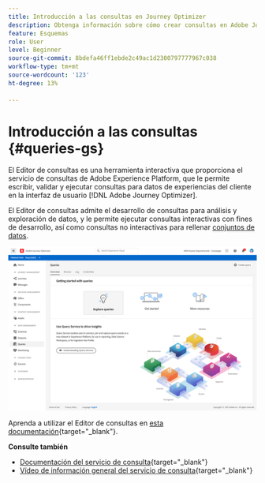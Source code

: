 ```yaml
---
title: Introducción a las consultas en Journey Optimizer
description: Obtenga información sobre cómo crear consultas en Adobe Journey Optimizer
feature: Esquemas
role: User
level: Beginner
source-git-commit: 8bdefa46ff1ebde2c49ac1d2300797777967c038
workflow-type: tm+mt
source-wordcount: '123'
ht-degree: 13%

---
```


# Introducción a las consultas {#queries-gs}

El Editor de consultas es una herramienta interactiva que proporciona el servicio de consultas de Adobe Experience Platform, que le permite escribir, validar y ejecutar consultas para datos de experiencias del cliente en la interfaz de usuario [!DNL Adobe Journey Optimizer].

El Editor de consultas admite el desarrollo de consultas para análisis y exploración de datos, y le permite ejecutar consultas interactivas con fines de desarrollo, así como consultas no interactivas para rellenar [conjuntos de datos](get-started-datasets.md).


![](assets/queries-home.png)

Aprenda a utilizar el Editor de consultas en [esta documentación](https://experienceleague.adobe.com/docs/experience-platform/query/ui/user-guide.html){target=&quot;_blank&quot;}.

**Consulte también**

* [Documentación del servicio de consulta](https://experienceleague.adobe.com/docs/experience-platform/query/home.html?lang=es){target=&quot;_blank&quot;}
* [Vídeo de información general del servicio de consulta](https://experienceleague.adobe.com/docs/platform-learn/tutorials/queries/understanding-query-service.html?lang=es){target=&quot;_blank&quot;}
